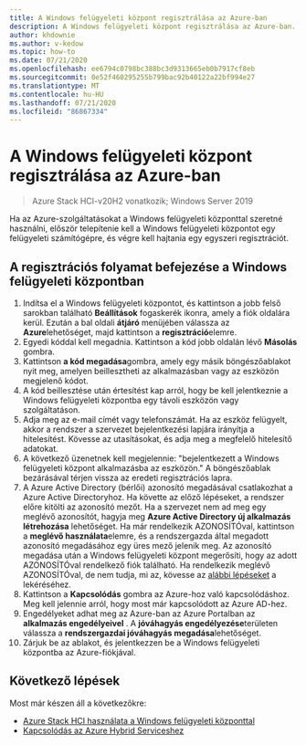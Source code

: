 ```yaml
---
title: A Windows felügyeleti központ regisztrálása az Azure-ban
description: A Windows felügyeleti központ regisztrálása az Azure-ban.
author: khdownie
ms.author: v-kedow
ms.topic: how-to
ms.date: 07/21/2020
ms.openlocfilehash: ee6794c0798bc388bc3d9313665eb0b7917cf8eb
ms.sourcegitcommit: 0e52f460295255b799bac92b40122a22bf994e27
ms.translationtype: MT
ms.contentlocale: hu-HU
ms.lasthandoff: 07/21/2020
ms.locfileid: "86867334"
---
```

# <a name="register-windows-admin-center-with-azure"></a>A Windows felügyeleti központ regisztrálása az Azure-ban

> Azure Stack HCI-v20H2 vonatkozik; Windows Server 2019

Ha az Azure-szolgáltatásokat a Windows felügyeleti központtal szeretné használni, először telepítenie kell a Windows felügyeleti központot egy felügyeleti számítógépre, és végre kell hajtania egy egyszeri regisztrációt.

## <a name="complete-the-registration-process-in-windows-admin-center"></a>A regisztrációs folyamat befejezése a Windows felügyeleti központban

1. Indítsa el a Windows felügyeleti központot, és kattintson a jobb felső sarokban található **Beállítások** fogaskerék ikonra, amely a fiók oldalára kerül. Ezután a bal oldali **átjáró** menüjében válassza az **Azure**lehetőséget, majd kattintson a **regisztráció**elemre.
1. Egyedi kóddal kell megadnia. Kattintson a kód jobb oldalán lévő **Másolás** gombra.
1. Kattintson **a kód megadása**gombra, amely egy másik böngészőablakot nyit meg, amelyen beillesztheti az alkalmazásban vagy az eszközön megjelenő kódot.
1. A kód beillesztése után értesítést kap arról, hogy be kell jelentkeznie a Windows felügyeleti központba egy távoli eszközön vagy szolgáltatáson. 
1. Adja meg az e-mail címét vagy telefonszámát. Ha az eszköz felügyelt, akkor a rendszer a szervezet bejelentkezési lapjára irányítja a hitelesítést. Kövesse az utasításokat, és adja meg a megfelelő hitelesítő adatokat.
1. A következő üzenetnek kell megjelennie: "bejelentkezett a Windows felügyeleti központ alkalmazásba az eszközön." A böngészőablak bezárásával térjen vissza az eredeti regisztrációs lapra.
1. A Azure Active Directory (bérlői) azonosító megadásával csatlakozhat a Azure Active Directoryhoz. Ha követte az előző lépéseket, a rendszer előre kitölti az azonosító mezőt. Ha a szervezet nem ad meg egy meglévő azonosítót, hagyja meg **Azure Active Directory új alkalmazás** **létrehozása** lehetőséget. Ha már rendelkezik AZONOSÍTÓval, kattintson a **meglévő használata**elemre, és a rendszergazda által megadott azonosító megadásához egy üres mező jelenik meg. Az azonosító megadása után a Windows felügyeleti központ megerősíti, hogy az adott AZONOSÍTÓval rendelkező fiók található. Ha rendelkezik meglévő AZONOSÍTÓval, de nem tudja, mi az, kövesse az [alábbi lépéseket](/azure/active-directory/develop/howto-create-service-principal-portal#get-values-for-signing-in) a lekéréséhez.
1. Kattintson a **Kapcsolódás** gombra az Azure-hoz való kapcsolódáshoz. Meg kell jelennie arról, hogy most már kapcsolódott az Azure AD-hez.
1. Engedélyeket adhat meg az Azure-ban az Azure Portalban az **alkalmazás engedélyeivel** . A **jóváhagyás engedélyezése**területen válassza a **rendszergazdai jóváhagyás megadása**lehetőséget.
1. Zárjuk be az ablakot, és jelentkezzen be a Windows felügyeleti központba az Azure-fiókjával.

## <a name="next-steps"></a>Következő lépések

Most már készen áll a következőkre:

- [Azure Stack HCI használata a Windows felügyeleti központtal](../get-started.md)
- [Kapcsolódás az Azure Hybrid Serviceshez](/windows-server/manage/windows-admin-center/azure/)